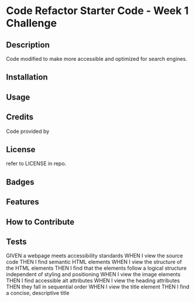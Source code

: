 # Code Refactor Starter Code - Week 1 Challenge

## Description

Code modified to make more accessible and optimized for search engines.

## Installation


## Usage



## Credits

Code provided by 

## License

refer to LICENSE in repo.

## Badges

## Features

## How to Contribute

## Tests

GIVEN a webpage meets accessibility standards
WHEN I view the source code
THEN I find semantic HTML elements
WHEN I view the structure of the HTML elements
THEN I find that the elements follow a logical structure independent of styling and positioning
WHEN I view the image elements
THEN I find accessible alt attributes
WHEN I view the heading attributes
THEN they fall in sequential order
WHEN I view the title element
THEN I find a concise, descriptive title
